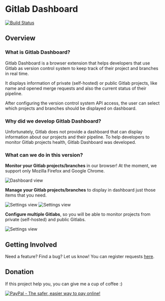 # Gitlab Dashboard

[![Build Status](https://travis-ci.org/brunabxs/gitlab-dashboard.svg?branch=responsive-design)](https://travis-ci.org/brunabxs/gitlab-dashboard)

## Overview

### What is Gitlab Dashboard?

Gitlab Dashboard is a browser extension that helps developers that use Gitlab as version control system to keep track of their project and branches in real time.

It displays information of private (self-hosted) or public Gitlab projects, like name and opened merge requests and also the current status of their pipeline.

After configuring the version control system API access, the user can select which projects and branches should be displayed on dashboard.

### Why did we develop Gitlab Dashboard?

Unfortunately, Gitlab does not provide a dashboard that can display information about our projects and their pipeline.
To help developers to monitor Gitlab projects health, Gitlab Dashboard was developed.

### What can we do in this version?

**Monitor your Gitlab projects/branches** in our browser! At the moment, we support only Mozilla Firefox and Google Chrome.

![Dashboard view](https://user-images.githubusercontent.com/1449015/35202383-90f3d69e-ff09-11e7-84f0-f260241d85ec.png)


**Manage your Gitlab projects/branches** to display in dashboard just those items that you need.

![Settings view](https://user-images.githubusercontent.com/1449015/34854209-62a8d2ae-f71f-11e7-8497-abdeeb956a64.png)
![Settings view](https://user-images.githubusercontent.com/1449015/34854317-171fdfac-f720-11e7-9d40-6e02551e0d58.png)

**Configure multiple Gitlabs**, so you will be able to monitor projects from private (self-hosted) and public Gitlabs.

![Settings view](https://user-images.githubusercontent.com/1449015/34854266-ce121726-f71f-11e7-9972-2de1d4df4c2b.png)


## Getting Involved
Need a feature? Find a bug? Let us know! You can register requests [here](https://github.com/brunabxs/gitlab-dashboard/issues).

## Donation
If this project help you, you can give me a cup of coffee :)

[![PayPal - The safer, easier way to pay online!](https://www.paypalobjects.com/en_US/i/btn/btn_donateCC_LG.gif)](https://www.paypal.com/cgi-bin/webscr?cmd=_s-xclick&hosted_button_id=T52Q863MV7F74)


